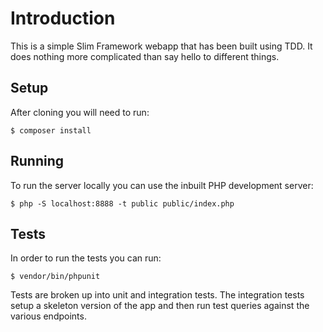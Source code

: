# Introduction

This is a simple Slim Framework webapp that has been built using TDD. It
does nothing more complicated than say hello to different things.

## Setup

After cloning you will need to run:

    $ composer install

## Running

To run the server locally you can use the inbuilt PHP development server:

	$ php -S localhost:8888 -t public public/index.php

## Tests

In order to run the tests you can run:

	$ vendor/bin/phpunit

Tests are broken up into unit and integration tests. The integration tests
setup a skeleton version of the app and then run test queries against the
various endpoints.
